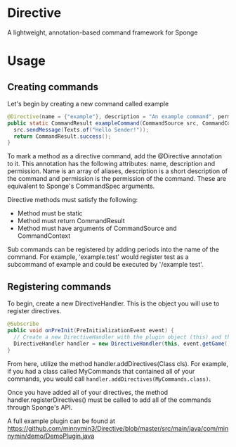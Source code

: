 # Directive
A lightweight, annotation-based command framework for Sponge

# Usage
## Creating commands

Let's begin by creating a new command called example

```java
@Directive(name = {"example"}, description = "An example command", permission = "my.example.command")
public static CommandResult exampleCommand(CommandSource src, CommandContext args) {
  src.sendMessage(Texts.of("Hello Sender!"));
  return CommandResult.success();
}
```

To mark a method as a directive command, add the @Directive annotation to it.
This annotation has the following attributes: name, description and permission.
Name is an array of aliases, description is a short description of the command
and permission is the permission of the command. These are equivalent to Sponge's
CommandSpec arguments.

Directive methods must satisfy the following:
- Method must be static
- Method must return CommandResult
- Method must have arguments of CommandSource and CommandContext

Sub commands can be registered by adding periods into the name of the command.
For example, 'example.test' would register test as a subcommand of example and
could be executed by '/example test'.

## Registering commands

To begin, create a new DirectiveHandler. This is the object you will use to
register directives.

```java
@Subscribe
public void onPreInit(PreInitializationEvent event) {
  // Create a new DirectiveHandler with the plugin object (this) and the game
  DirectiveHandler handler = new DirectiveHandler(this, event.getGame());
}
```

From here, utilize the method handler.addDirectives(Class cls). For example, if
you had a class called MyCommands that contained all of your commands, you would
call ```handler.addDirectives(MyCommands.class)```.

Once you have added all of your directives, the method handler.registerDirectives()
must be called to add all of the commands through Sponge's API.

A full example plugin can be found at 
https://github.com/minnymin3/Directive/blob/master/src/main/java/com/minnymin/demo/DemoPlugin.java
